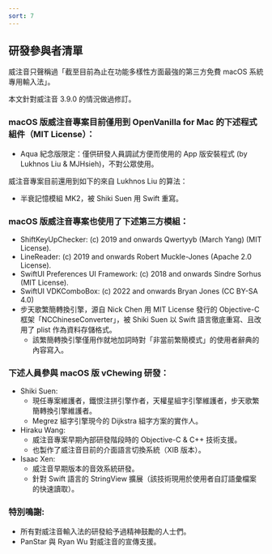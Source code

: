 ```yaml
---
sort: 7
---
```

## 研發參與者清單

威注音只聲稱過「截至目前為止在功能多樣性方面最強的第三方免費 macOS 系統專用輸入法」。

本文針對威注音 3.9.0 的情況做過修訂。

### macOS 版威注音專案目前僅用到 OpenVanilla for Mac 的下述程式組件（MIT License）：

- Aqua 紀念版限定：僅供研發人員調試方便而使用的 App 版安裝程式 (by Lukhnos Liu & MJHsieh)，不對公眾使用。

威注音專案目前還用到如下的來自 Lukhnos Liu 的算法：

- 半衰記憶模組 MK2，被 Shiki Suen 用 Swift 重寫。

### macOS 版威注音專案也使用了下述第三方模組：

- ShiftKeyUpChecker: (c) 2019 and onwards Qwertyyb (March Yang) (MIT License).
- LineReader: (c) 2019 and onwards Robert Muckle-Jones (Apache 2.0 License).
- SwiftUI Preferences UI Framework: (c) 2018 and onwards Sindre Sorhus (MIT License).
- SwiftUI VDKComboBox: (c) 2022 and onwards Bryan Jones (CC BY-SA 4.0)
- 步天歌繁簡轉換引擎，源自 Nick Chen 用 MIT License 發行的 Objective-C 框架「NCChineseConverter」，被 Shiki Suen 以 Swift 語言徹底重寫、且改用了 plist 作為資料存儲格式。
    - 該繁簡轉換引擎僅用作就地加詞時對「非當前繁簡模式」的使用者辭典的內容寫入。

### 下述人員參與 macOS 版 vChewing 研發：

- Shiki Suen:
  - 現任專案維護者，鐵恨注拼引擎作者，天權星組字引擎維護者，步天歌繁簡轉換引擎維護者。
  - Megrez 組字引擎現今的 Dijkstra 組字方案的實作人。
- Hiraku Wang:
  - 威注音專案早期內部研發階段時的 Objective-C & C++ 技術支援。
  - 也製作了威注音目前的介面語言切換系統（XIB 版本）。
- Isaac Xen:
  - 威注音早期版本的音效系統研發。
  - 針對 Swift 語言的 StringView 擴展（該技術現用於使用者自訂語彙檔案的快速讀取）。

### 特別鳴謝:

- 所有對威注音輸入法的研發給予過精神鼓勵的人士們。
- PanStar 與 Ryan Wu 對威注音的宣傳支援。
